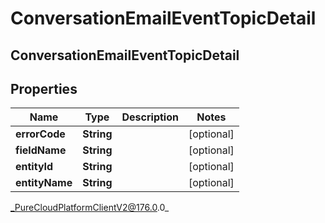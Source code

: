 # ConversationEmailEventTopicDetail

## ConversationEmailEventTopicDetail

## Properties

|Name | Type | Description | Notes|
|------------ | ------------- | ------------- | -------------|
| **errorCode** | **String** |  | [optional] |
| **fieldName** | **String** |  | [optional] |
| **entityId** | **String** |  | [optional] |
| **entityName** | **String** |  | [optional] |



_PureCloudPlatformClientV2@176.0.0_
